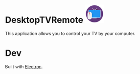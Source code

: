 # DesktopTVRemote <img src="icons/windows/icon128.png" width="60">
This application allows you to control your TV by your computer.

# Dev

Built with [Electron](http://electron.atom.io).
